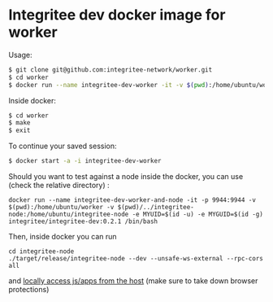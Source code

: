 # Integritee dev docker image for worker

Usage:
```bash
$ git clone git@github.com:integritee-network/worker.git
$ cd worker
$ docker run --name integritee-dev-worker -it -v $(pwd):/home/ubuntu/worker -e MYUID=$(id -u) -e MYGUID=$(id -g) integritee/integritee-dev:0.2.1 /bin/bash
```

Inside docker:

```bash
$ cd worker
$ make 
$ exit
```

To continue your saved session:

```bash
$ docker start -a -i integritee-dev-worker
```

Should you want to test against a node inside the docker, you can use (check the relative directory) :
```
docker run --name integritee-dev-worker-and-node -it -p 9944:9944 -v $(pwd):/home/ubuntu/worker -v $(pwd)/../integritee-node:/home/ubuntu/integritee-node -e MYUID=$(id -u) -e MYGUID=$(id -g) integritee/integritee-dev:0.2.1 /bin/bash
```
Then, inside docker you can run
```
cd integritee-node
./target/release/integritee-node --dev --unsafe-ws-external --rpc-cors all 
```
and [locally access js/apps from the host](https://cloudflare-ipfs.com/ipns/dotapps.io/?rpc=ws%3A%2F%2F127.0.0.1%3A9944#/explorer
) (make sure to take down browser protections)


